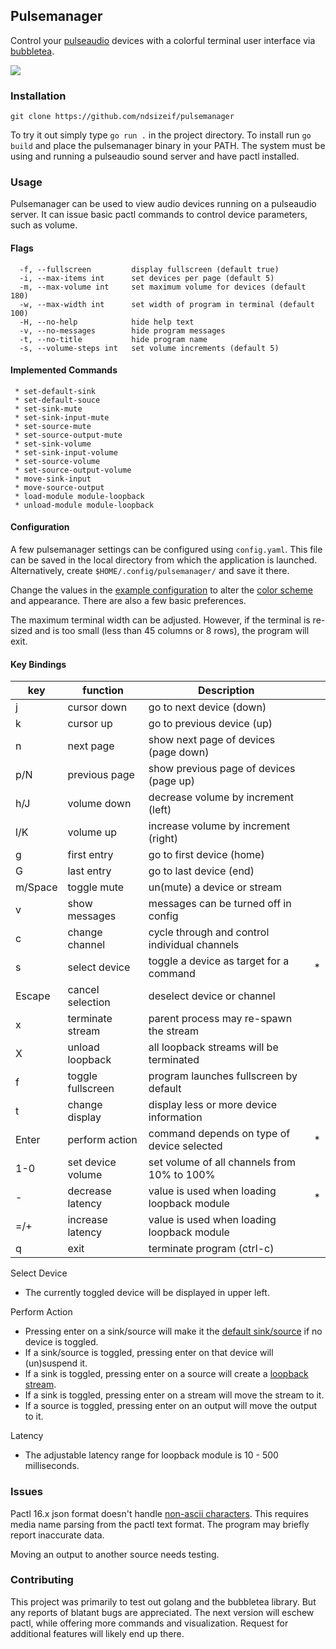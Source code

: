 ## Pulsemanager

Control your [pulseaudio](https://www.freedesktop.org/wiki/Software/PulseAudio/) devices with a colorful terminal user interface via [bubbletea](https://github.com/charmbracelet/bubbletea). 

<p>
  <img src="https://github.com/ndsizeif/pulsemanager/blob/assets/assets/demo.gif?"/>
	<br>
</p>  

### Installation

```
git clone https://github.com/ndsizeif/pulsemanager
```
To try it out simply type `go run .` in the project directory.
To install run `go build` and place the pulsemanager binary in your PATH.
The system must be using and running a pulseaudio sound server and have pactl
installed.

### Usage

Pulsemanager can be used to view audio devices running on a pulseaudio server.
It can issue basic pactl commands to control device parameters, such as volume.

#### Flags

```
  -f, --fullscreen         display fullscreen (default true)
  -i, --max-items int      set devices per page (default 5)
  -m, --max-volume int     set maximum volume for devices (default 180)
  -w, --max-width int      set width of program in terminal (default 100)
  -H, --no-help            hide help text
  -v, --no-messages        hide program messages
  -t, --no-title           hide program name
  -s, --volume-steps int   set volume increments (default 5)
```
#### Implemented Commands

```
 * set-default-sink
 * set-default-souce
 * set-sink-mute
 * set-sink-input-mute
 * set-source-mute 
 * set-source-output-mute 
 * set-sink-volume
 * set-sink-input-volume
 * set-source-volume
 * set-source-output-volume
 * move-sink-input
 * move-source-output
 * load-module module-loopback
 * unload-module module-loopback
```

#### Configuration

A few pulsemanager settings can be configured using `config.yaml`. This file can
be saved in the local directory from which the application is launched.
Alternatively, create `$HOME/.config/pulsemanager/` and save it there.

Change the values in the [example configuration](example/config.yaml) to alter
the [color
scheme](https://github.com/ndsizeif/pulsemanager/blob/assets/assets/colors.gif) and
appearance. There are also a few basic preferences.

The maximum terminal width can be adjusted. However, if the terminal is re-sized
and is too small (less than 45 columns or 8 rows), the program will exit.

#### Key Bindings

| key     | function          | Description                                   |   |
|---------|-------------------|-----------------------------------------------|---|
| j       | cursor down       | go to next device (down)                      |   |
| k       | cursor up         | go to previous device (up)                    |   |
| n       | next page         | show next page of devices (page down)         |   |
| p/N     | previous page     | show previous page of devices (page up)       |   |
| h/J     | volume down       | decrease volume by increment (left)           |   |
| l/K     | volume up         | increase volume by increment (right)          |   |
| g       | first entry       | go to first device (home)                     |   |
| G       | last entry        | go to last device (end)                       |   |
| m/Space | toggle mute       | un(mute) a device or stream                   |   |
| v       | show messages     | messages can be turned off in config          |   |
| c       | change channel    | cycle through and control individual channels |   |
| s       | select device     | toggle a device as target for a command       | * |
| Escape  | cancel selection  | deselect device or channel                    |   |
| x       | terminate stream  | parent process may re-spawn the stream        |   |
| X       | unload loopback   | all loopback streams will be terminated       |   |
| f       | toggle fullscreen | program launches fullscreen by default        |   |
| t       | change display    | display less or more device information       |   |
| Enter   | perform action    | command depends on type of device selected    | * |
| 1-0     | set device volume | set volume of all channels from 10% to 100%   |   |
| -       | decrease latency  | value is used when loading loopback module    | * |
| =/+     | increase latency  | value is used when loading loopback module    |   |
| q       | exit              | terminate program (ctrl-c)                    |   |

Select Device
- The currently toggled device will be displayed in upper left.

Perform Action
- Pressing enter on a sink/source will make it the [default sink/source](https://github.com/ndsizeif/pulsemanager/blob/assets/assets/inlinedemo.gif) if no device is toggled. 
- If a sink/source is toggled, pressing enter on that device will (un)suspend it.
- If a sink is toggled, pressing enter on a source will create a [loopback stream](https://github.com/ndsizeif/pulsemanager/blob/assets/assets/loopbackdemo.gif?).
- If a sink is toggled, pressing enter on a stream will move the stream to it.
- If a source is toggled, pressing enter on an output will move the output to it.

Latency
- The adjustable latency range for loopback module is 10 - 500 milliseconds.


### Issues

Pactl 16.x json format doesn't handle [non-ascii characters](https://gitlab.freedesktop.org/pulseaudio/pulseaudio/-/issues/1310).
This requires media name parsing from the pactl text format. The program may
briefly report inaccurate data.

Moving an output to another source needs testing.

### Contributing

This project was primarily to test out golang and the bubbletea library. But any
reports of blatant bugs are appreciated. The next version will eschew pactl,
while offering more commands and visualization. Request for additional features
will likely end up there.

